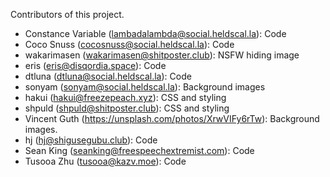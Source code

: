 Contributors of this project.

- Constance Variable (lambadalambda@social.heldscal.la): Code
- Coco Snuss (cocosnuss@social.heldscal.la): Code
- wakarimasen (wakarimasen@shitposter.club): NSFW hiding image
- eris (eris@disqordia.space): Code
- dtluna (dtluna@social.heldscal.la): Code
- sonyam (sonyam@social.heldscal.la): Background images
- hakui (hakui@freezepeach.xyz): CSS and styling
- shpuld (shpuld@shitposter.club): CSS and styling
- Vincent Guth (https://unsplash.com/photos/XrwVIFy6rTw): Background images.
- hj (hj@shigusegubu.club): Code
- Sean King (seanking@freespeechextremist.com): Code
- Tusooa Zhu (tusooa@kazv.moe): Code
